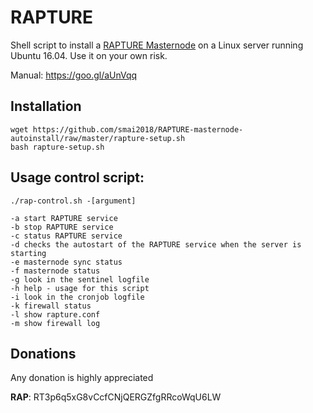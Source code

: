 # RAPTURE
Shell script to install a [RAPTURE Masternode](https://our-rapture.com/) on a Linux server running Ubuntu 16.04. Use it on your own risk.

Manual: https://goo.gl/aUnVqq

## Installation
```
wget https://github.com/smai2018/RAPTURE-masternode-autoinstall/raw/master/rapture-setup.sh
bash rapture-setup.sh
```
## Usage control script:

```
./rap-control.sh -[argument]

-a start RAPTURE service
-b stop RAPTURE service
-c status RAPTURE service
-d checks the autostart of the RAPTURE service when the server is starting
-e masternode sync status
-f masternode status
-g look in the sentinel logfile
-h help - usage for this script
-i look in the cronjob logfile
-k firewall status
-l show rapture.conf
-m show firewall log
```
## Donations

Any donation is highly appreciated

**RAP**: RT3p6q5xG8vCcfCNjQERGZfgRRcoWqU6LW 

